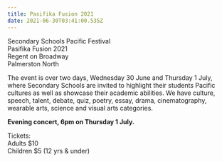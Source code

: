 ```yaml
---
title: Pasifika Fusion 2021
date: 2021-06-30T03:41:00.535Z
---
```

Secondary Schools Pacific Festival  
Pasifika Fusion 2021  
Regent on Broadway  
Palmerston North

The event is over two days, Wednesday 30 June and Thursday 1 July, where Secondary Schools are invited to highlight their students Pacific cultures as well as showcase their academic abilities. We have culture, speech, talent, debate, quiz, poetry, essay, drama, cinematography, wearable arts, science and visual arts categories.


**Evening concert, 6pm on Thursday 1 July.**

Tickets:  
Adults  $10  
Children  $5 (12 yrs & under)





